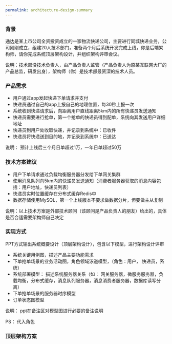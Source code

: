 ```yaml
---
permalink: architecture-design-summary
---
```


### 背景
通达是某上市公司全资投资成立的一家物流快递公司，主要进行同城快递业务，公司刚刚成立，组建20人技术部门，准备两个月后系统开发完成上线，你是后端架构师，请你完成系统顶层架构设计，并组织架构评审会议。

说明：技术部没技术负责人，由产品负责人监管（产品负责人为原某互联网大厂的产品总监，研发出身），架构师（你）是技术部最资深的技术人员。

### 产品需求
* 用户通过app发起快递下单请求并支付
* 快递员通过自己的app上报自己的地理位置，每30秒上报一次
* 系统收到快递请求后，向距离用户直线距离5km内的所有快递员发送通知
* 快递员需要进行抢单，第一个抢单的快递员得到配单，系统向其发送用户详细地址
* 快递员到用户处收取快递，并记录到系统中：已收件
* 快递员将快递送到目的地，并记录到系统中：已送达

说明： 预计上线后三个月日单超过1万，一年日单超过50万

### 技术方案建议
* 用户下单请求通过负载均衡服务器分发给下单网关集群
* 使用消息队列向5km内的快递员发送通知（消费者服务器获取的消息内容包括：用户地址，快递员列表）
* 快递员实时位置缓存在分布式缓存Redis中
* 数据存储使用MySQL，第一个上线版本不要求做数据分片，但要做主从复制

说明：以上技术方案是外部技术顾问（该顾问是产品负责人的朋友）给出的，具体是否合适需要架构师自己决定

### 实现方式
PPT方式输出系统概要设计（顶层架构设计），包含以下模型，进行架构设计评审

* 系统关键用例图，描述产品主要功能需求
* 下单抢单场景的业务活动图，角色领域泳道模型，（角色：用户， 快递员，系统）
* 系统部署模型： 描述系统服务器关系（如： 网关服务器，微服务服务器，负载均衡，分布式缓存，消息队列服务器，消息消费者服务器，数据库读写分离）
* 下单抢单场景的服务器时序模型
* 订单状态图模型

说明： ppt在备注区对模型图进行必要的备注说明

PS： 代入角色

### 顶层架构方案
